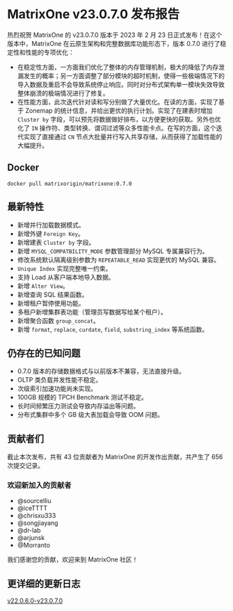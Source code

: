 # **MatrixOne v23.0.7.0 发布报告**

热烈祝贺 MatrixOne 的 v23.0.7.0 版本于 2023 年 2 月 23 日正式发布！在这个版本中，MatrixOne 在云原生架构和完整数据库功能形态下，版本 0.7.0 进行了稳定性和性能的专项优化：

- 在稳定性方面，一方面我们优化了整体的内存管理机制，极大的降低了内存泄漏发生的概率；另一方面调整了部分模块的超时机制，使得一些极端情况下的导入数据及重启不会导致系统停止响应。同时对分布式架构单一模块失效导致整体崩溃的极端情况进行了修复。
- 在性能方面，此次迭代针对读和写分别做了大量优化。在读的方面，实现了基于 Zonemap 的统计信息，并给出更优的执行计划。实现了在建表时增加 `Cluster by` 字段，可以预先将数据做好排布，以方便更快的获取。另外也优化了 `IN` 操作符、类型转换、谓词过滤等众多性能卡点。在写的方面，这个迭代实现了直接通过 `CN` 节点大批量并行写入共享存储，从而获得了加载性能的大幅提升。

## Docker

```
docker pull matrixorigin/matrixone:0.7.0
```

## 最新特性

- 新增并行加载数据模式。
- 新增外键 `Foreign Key`。
- 新增建表 `Cluster by` 字段。
- 新增 `MYSQL_COMPATBILITY_MODE` 参数管理部分 MySQL 专属兼容行为。
- 修改系统默认隔离级别参数为 `REPEATABLE_READ` 实现更优的 MySQL 兼容。
- `Unique Index` 实现完整唯一约束。
- 支持 Load 从客户端本地导入数据。
- 新增 `Alter View`。
- 新增查询 SQL 结果函数。
- 新增租户暂停使用功能。
- 多租户新增集群表功能（管理员写数据写给某个租户）。
- 新增聚合函数 `group_concat`。
- 新增 `format`, `replace`, `curdate`, `field`, `substring_index` 等系统函数。

## 仍存在的已知问题

- 0.7.0 版本的存储数据格式与以前版本不兼容，无法直接升级。
- OLTP 类负载并发性能不稳定。
- 次级索引加速功能尚未实现。
- 100GB 规模的 TPCH Benchmark 测试不稳定。
- 长时间频繁压力测试会导致内存溢出等问题。
- 分布式集群中多个 GB 级大表加载会导致 OOM 问题。

## 贡献者们

截止本次发布，共有 43 位贡献者为 MatrixOne 的开发作出贡献，共产生了 656 次提交记录。

### 欢迎新加入的贡献者

* @sourcelliu
* @iceTTTT
* @chrisxu333
* @songjiayang
* @dr-lab
* @arjunsk
* @Morranto

我们感谢您的贡献，欢迎来到 MatrixOne 社区！

## 更详细的更新日志

[v22.0.6.0-v23.0.7.0](https://github.com/matrixorigin/matrixone/compare/v0.6.0...v0.7.0)